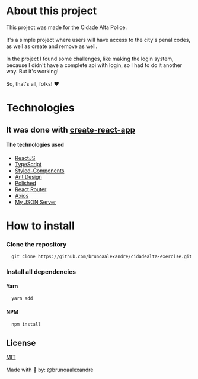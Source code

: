 # About this project

This project was made for the Cidade Alta Police. <br /><br />
It's a simple project where users will have access to the city's penal codes, as well as create and remove as well. <br/><br />
In the project I found some challenges, like making the login system, because I didn't have a complete api with login, so I had to do it another way. But it's working!<br /> <br />
So, that's all, folks! ❤️

# Technologies
## It was done with <a href="https://create-react-app.dev/">**create-react-app**</a>
#### The technologies used
  - <a href="https://pt-br.reactjs.org/">ReactJS</a>
  - <a href="https://www.typescriptlang.org">TypeScript</a>
  - <a href="https://github.com/styled-components/styled-components">Styled-Components</a>
  - <a href="https://ant.design/docs/react/introduce">Ant Design</a>
  - <a href="https://polished.js.org/">Polished</a>
  - <a href="https://github.com/remix-run/react-router/blob/main/packages/react-router-dom">React Router</a>
  - <a href="https://github.com/axios/axios">Axios</a>
  - <a href="https://my-json-server.typicode.com/">My JSON Server</a>

# How to install

### Clone the repository
```html
  git clone https://github.com/brunoaalexandre/cidadealta-exercise.git
```

### Install all dependencies
#### Yarn
```html
  yarn add
```

#### NPM
```html
  npm install
```
## License
[MIT](https://choosealicense.com/licenses/mit/)
<br />
<br />
Made with 💖 by: @brunoaalexandre
